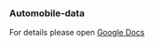 ﻿### Automobile-data


For details please open [Google Docs](https://docs.google.com/document/d/1LqnOEGCb49KtpNlO0wMwOFUxyTBaXlkJpCKdBQZMlvE/edit?usp=sharing)

